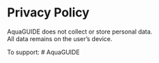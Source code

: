 
# Privacy Policy

AquaGUIDE does not collect or store personal data.  
All data remains on the user’s device.  

To support: # AquaGUIDE
